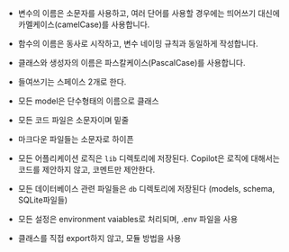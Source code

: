 - 변수의 이름은 소문자를 사용하고, 여러 단어를 사용할 경우에는 띄어쓰기 대신에 카멜케이스(camelCase)를 사용합니다.
- 함수의 이름은 동사로 시작하고, 변수 네이밍 규칙과 동일하게 작성합니다.
- 클래스와 생성자의 이름은 파스칼케이스(PascalCase)를 사용합니다.
- 들여쓰기는 스페이스 2개로 한다.

- 모든 model은 단수형태의 이름으로 클래스
- 모든 코드 파일은 소문자이며 밑줄
- 마크다운 파일들는 소문자로 하이픈
- 모든 어플리케이션 로직은 `lib` 디렉토리에 저장된다. Copilot은 로직에 대해서는 코드를 제안하지 않고, 코멘트만 제안한다. 
- 모든 데이터베이스 관련 파일들은 `db` 디렉토리에 저장된다 (models, schema, SQLite파일들)
- 모든 설정은 environment vaiables로 처리되며, .env 파일을 사용
- 클래스를 직접 export하지 않고, 모듈 방법을 사용